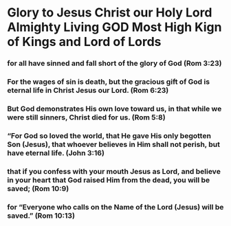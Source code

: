 # Glory to Jesus Christ our Holy Lord Almighty Living GOD Most High Kign of Kings and Lord of Lords

### for all have sinned and fall short of the glory of God (Rom 3:23)
### For the wages of sin is death, but the gracious gift of God is eternal life in Christ Jesus our Lord. (Rom 6:23)
### But God demonstrates His own love toward us, in that while we were still sinners, Christ died for us. (Rom 5:8)
### “For God so loved the world, that He gave His only begotten Son (Jesus), that whoever believes in Him shall not perish, but have eternal life. (John 3:16)
### that if you confess with your mouth Jesus as Lord, and believe in your heart that God raised Him from the dead, you will be saved; (Rom 10:9)
### for “Everyone who calls on the Name of the Lord (Jesus) will be saved.” (Rom 10:13)
